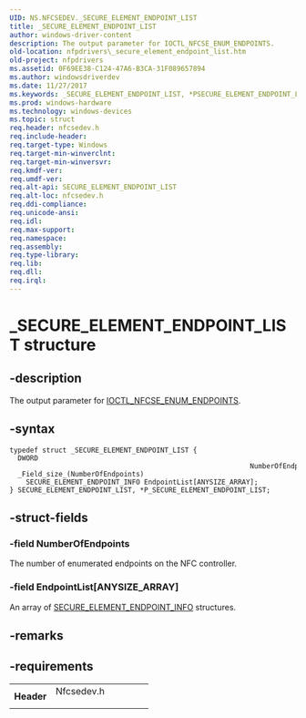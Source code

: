 ```yaml
---
UID: NS.NFCSEDEV._SECURE_ELEMENT_ENDPOINT_LIST
title: _SECURE_ELEMENT_ENDPOINT_LIST
author: windows-driver-content
description: The output parameter for IOCTL_NFCSE_ENUM_ENDPOINTS.
old-location: nfpdrivers\_secure_element_endpoint_list.htm
old-project: nfpdrivers
ms.assetid: 0F69EE38-C124-47A6-B3CA-31F089657894
ms.author: windowsdriverdev
ms.date: 11/27/2017
ms.keywords: _SECURE_ELEMENT_ENDPOINT_LIST, *PSECURE_ELEMENT_ENDPOINT_LIST, SECURE_ELEMENT_ENDPOINT_LIST
ms.prod: windows-hardware
ms.technology: windows-devices
ms.topic: struct
req.header: nfcsedev.h
req.include-header: 
req.target-type: Windows
req.target-min-winverclnt: 
req.target-min-winversvr: 
req.kmdf-ver: 
req.umdf-ver: 
req.alt-api: SECURE_ELEMENT_ENDPOINT_LIST
req.alt-loc: nfcsedev.h
req.ddi-compliance: 
req.unicode-ansi: 
req.idl: 
req.max-support: 
req.namespace: 
req.assembly: 
req.type-library: 
req.lib: 
req.dll: 
req.irql: 
---
```


# _SECURE_ELEMENT_ENDPOINT_LIST structure



## -description
The output parameter for <a href="..\nfcsedev\ni-nfcsedev-ioctl_nfcse_enum_endpoints.md">IOCTL_NFCSE_ENUM_ENDPOINTS</a>.



## -syntax

````
typedef struct _SECURE_ELEMENT_ENDPOINT_LIST {
  DWORD                                                            NumberOfEndpoints;
  _Field_size_(NumberOfEndpoints)
    SECURE_ELEMENT_ENDPOINT_INFO EndpointList[ANYSIZE_ARRAY];
} SECURE_ELEMENT_ENDPOINT_LIST, *P_SECURE_ELEMENT_ENDPOINT_LIST;
````


## -struct-fields

### -field NumberOfEndpoints

The number of enumerated endpoints on the NFC controller.


### -field EndpointList[ANYSIZE_ARRAY]

An array of <a href="nfpdrivers._secure_element_endpoint_info">SECURE_ELEMENT_ENDPOINT_INFO</a> structures.


## -remarks


## -requirements
<table>
<tr>
<th width="30%">
Header

</th>
<td width="70%">
<dl>
<dt>Nfcsedev.h</dt>
</dl>
</td>
</tr>
</table>